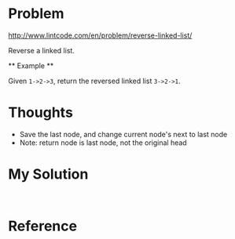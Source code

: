 # Problem

http://www.lintcode.com/en/problem/reverse-linked-list/

Reverse a linked list.

** Example **

Given ```1->2->3```, return the reversed linked list ```3->2->1```. 

# Thoughts

- Save the last node, and change current node's next to last node
- Note: return node is last node, not the original head


# My Solution

```


```

# Reference
